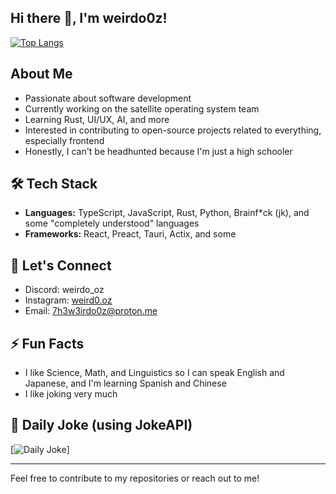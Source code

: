 ## Hi there 👋, I'm weirdo0z!

[![Top Langs](https://github-readme-stats.vercel.app/api/top-langs/?username=weirdo0z&layout=compact&theme=dark&hide_border=true)](https://github.com/weirdo0z/)

## About Me

* Passionate about software development
* Currently working on the satellite operating system team
* Learning Rust, UI/UX, AI, and more
* Interested in contributing to open-source projects related to everything, especially frontend
* Honestly, I can't be headhunted because I'm just a high schooler

## 🛠️ Tech Stack

* **Languages:** TypeScript, JavaScript, Rust, Python, Brainf*ck (jk), and some "completely understood" languages
* **Frameworks:** React, Preact, Tauri, Actix, and some

## 🤝 Let's Connect

* Discord: weirdo_oz
* Instagram: [weird0.oz](https://www.instagram.com/weird0.oz/)
* Email: [7h3w3irdo0z@proton.me](<mailto:7h3w3irdo0z@proton.me>)

## ⚡️ Fun Facts

* I like Science, Math, and Linguistics so I can speak English and Japanese, and I'm learning Spanish and Chinese
* I like joking very much

## 🤣 Daily Joke (using JokeAPI)

[![Daily Joke](https://v2.jokeapi.dev/joke/Any?blacklistFlags=nsfw,religious,political,racist,sexist&type=single)]

---

Feel free to contribute to my repositories or reach out to me!

<!--
**weirdo0z/weirdo0z** is a ✨ _special_ ✨ repository because its `README.md` (this file) appears on your GitHub profile.

Here are some ideas to get you started:

- 🔭 I’m currently working on ...
- 🌱 I’m currently learning ...
- 👯 I’m looking to collaborate on ...
- 🤔 I’m looking for help with ...
- 💬 Ask me about ...
- 📫 How to reach me: ...
- 😄 Pronouns: ...
- ⚡ Fun fact: ...
-->

